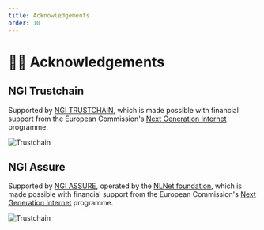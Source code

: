 ```yaml
---
title: Acknowledgements
order: 10
---
```



# 🫶🏻 Acknowledgements

## NGI Trustchain

Supported by [NGI TRUSTCHAIN](https://trustchain.ngi.eu/), which is made possible with financial support from the European Commission's [Next Generation Internet](https://ngi.eu/) programme.

![Trustchain](../../images/logo-ngi-trustchain-positive-rgb-PNG.png)




## NGI Assure



Supported by [NGI ASSURE](https://nlnet.nl/assure/), operated by the [NLNet foundation](https://nlnet.nl/), which is made possible with financial support from the European Commission's [Next Generation Internet](https://ngi.eu/) programme.

![Trustchain](../../images/logo-ngi-assure.png)



